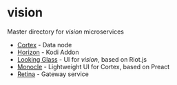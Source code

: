 # vision
Master directory for *vision* microservices

- [Cortex](cortex) - Data node
- [Horizon](horizon) - Kodi Addon
- [Looking Glass](looking-glass) - UI for *vision*, based on Riot.js
- [Monocle](monocle) - Lightweight UI for Cortex, based on Preact
- [Retina](retina) - Gateway service

[cortex]: vision/cortex/
[horizon]: vision/horizon/
[looking-glass]: vision/looking-glass/
[monocle]: vision/monocle/
[retina]: vision/retina/
